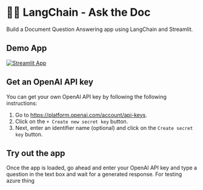 # 🦜🔗 LangChain - Ask the Doc

Build a Document Question Answering app using LangChain and Streamlit.

## Demo App

[![Streamlit App](https://static.streamlit.io/badges/streamlit_badge_black_white.svg)](https://langchain-ask-the-doc.streamlit.app/)

## Get an OpenAI API key

You can get your own OpenAI API key by following the following instructions:
1. Go to https://platform.openai.com/account/api-keys.
2. Click on the `+ Create new secret key` button.
3. Next, enter an identifier name (optional) and click on the `Create secret key` button.

## Try out the app

Once the app is loaded, go ahead and enter your OpenAI API key and type a question in the text box and wait for a generated response.
For testing azure thing

